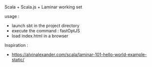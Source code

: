 Scala + Scala.js + Laminar working set

usage : 
- launch sbt in the project directory
- execute the command : fastOptJS
- load index.html in a browser


Inspiration : 
- https://alvinalexander.com/scala/laminar-101-hello-world-example-static/
